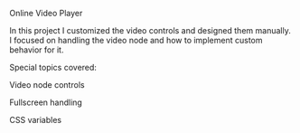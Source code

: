 Online Video Player

In this project I customized the video controls and designed them manually. I focused on handling the video node and how to implement custom behavior for it.

Special topics covered:

Video node controls

Fullscreen handling

CSS variables

